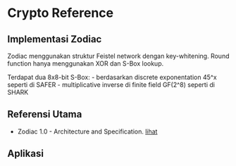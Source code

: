 # Crypto Reference

## Implementasi Zodiac

Zodiac menggunakan struktur Feistel network dengan key-whitening. Round function hanya menggunakan XOR dan S-Box lookup.

Terdapat dua 8x8-bit S-Box: 
    - berdasarkan discrete exponentation 45^x seperti di SAFER
    - multiplicative inverse di finite field GF(2^8) seperti di SHARK

## Referensi Utama

* Zodiac 1.0 - Architecture and Specification. [lihat](Zodiac_V1.0.pdf)

## Aplikasi